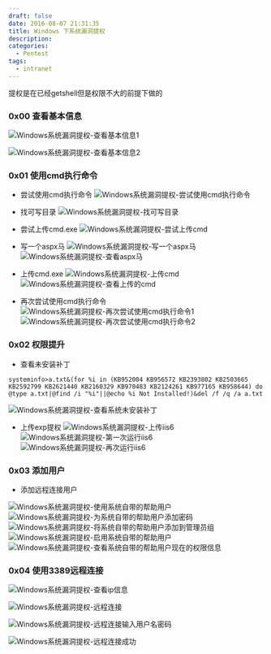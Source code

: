 ```yaml
---
draft: false
date: 2016-08-07 21:31:35
title: Windows 下系统漏洞提权
description: 
categories:
  - Pentest
tags:
  - intranet
---
```


提权是在已经getshell但是权限不大的前提下做的

### 0x00 查看基本信息
![Windows系统漏洞提权-查看基本信息1](/img/post/privilge_escalation_win_view_msg1.png)

![Windows系统漏洞提权-查看基本信息2](/img/post/privilge_escalation_win_view_msg2.png)

### 0x01 使用cmd执行命令
* 尝试使用cmd执行命令
![Windows系统漏洞提权-尝试使用cmd执行命令](/img/post/privilge_escalation_win_try_use_cmd.png)

* 找可写目录
![Windows系统漏洞提权-找可写目录](/img/post/privilge_escalation_win_find_wirteable_dir.png)

* 尝试上传cmd.exe
![Windows系统漏洞提权-尝试上传cmd](/img/post/privilge_escalation_win_try_upload_cmd.png)

* 写一个aspx马
![Windows系统漏洞提权-写一个aspx马](/img/post/privilge_escalation_win_write_aspx.png)
![Windows系统漏洞提权-查看aspx马](/img/post/privilge_escalation_win_view_aspx.png)

* 上传cmd.exe
![Windows系统漏洞提权-上传cmd](/img/post/privilge_escalation_win_upload_cmd.png)
![Windows系统漏洞提权-查看上传的cmd](/img/post/privilge_escalation_win_view_cmd.png)

* 再次尝试使用cmd执行命令
![Windows系统漏洞提权-再次尝试使用cmd执行命令1](/img/post/privilge_escalation_win_try_use_cmd_again1.png)
![Windows系统漏洞提权-再次尝试使用cmd执行命令2](/img/post/privilge_escalation_win_try_use_cmd_again2.png)

### 0x02 权限提升
* 查看未安装补丁
```  
systeminfo>a.txt&(for %i in (KB952004 KB956572 KB2393802 KB2503665 KB2592799 KB2621440 KB2160329 KB970483 KB2124261 KB977165 KB958644) do @type a.txt|@find /i "%i"||@echo %i Not Installed!)&del /f /q /a a.txt
```
![Windows系统漏洞提权-查看系统未安装补丁](/img/post/privilge_escalation_win_view_patch.png)

* 上传exp提权
![Windows系统漏洞提权-上传iis6](/img/post/privilge_escalation_win_upload_iis6.png)
![Windows系统漏洞提权-第一次运行iis6](/img/post/privilge_escalation_win_run_iis6_1.png)
![Windows系统漏洞提权-再次运行iis6](/img/post/privilge_escalation_win_run_iis6_2.png)

### 0x03 添加用户
* 添加远程连接用户

![Windows系统漏洞提权-使用系统自带的帮助用户](/img/post/privilge_escalation_win_use_sys_help_user.png)
![Windows系统漏洞提权-为系统自带的帮助用户添加密码](/img/post/privilge_escalation_win_sys_help_user_add_pwd.png)
![Windows系统漏洞提权-将系统自带的帮助用户添加到管理员组](/img/post/privilge_escalation_win_sys_help_user_add_administrators.png)
![Windows系统漏洞提权-启用系统自带的帮助用户](/img/post/privilge_escalation_win_active_sys_help_user.png)
![Windows系统漏洞提权-查看系统自带的帮助用户现在的权限信息](/img/post/privilge_escalation_win_view_sys_help_user.png)

### 0x04 使用3389远程连接
![Windows系统漏洞提权-查看ip信息](/img/post/privilge_escalation_win_view_ip.png)

![Windows系统漏洞提权-远程连接](/img/post/privilge_escalation_win_remote_connection.png)

![Windows系统漏洞提权-远程连接输入用户名密码](/img/post/privilge_escalation_win_remote_connection_input_pwd.png)

![Windows系统漏洞提权-远程连接成功](/img/post/privilge_escalation_win_remote_connection_success.png)
